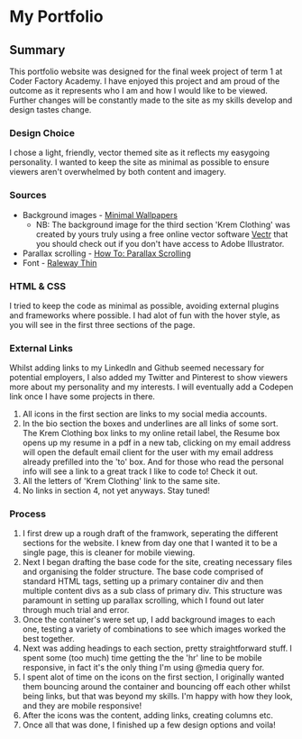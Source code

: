 # My Portfolio

## Summary
This portfolio website was designed for the final week project of term 1 at Coder Factory Academy. 
I have enjoyed this project and am proud of the outcome as it represents who I am and how I would like to be viewed.
Further changes will be constantly made to the site as my skills develop and design tastes change.

### Design Choice
I chose a light, friendly, vector themed site as it reflects my easygoing personality. I wanted to keep the site as minimal 
as possible to ensure viewers aren't overwhelmed by both content and imagery.

### Sources
- Background images - [Minimal Wallpapers](http://minimal-wallpapers.com)
  - NB: The background image for the third section 'Krem Clothing' was created by yours truly using a free online vector software
  [Vectr](https://vectr.com) that you should check out if you don't have access to Adobe Illustrator.
- Parallax scrolling - [How To: Parallax Scrolling](http://www.w3schools.com/howto/howto_css_parallax.asp)
- Font - [Raleway Thin](https://fonts.google.com/specimen/Raleway)

### HTML & CSS
I tried to keep the code as minimal as possible, avoiding external plugins and frameworks where possible. I had alot of fun
with the hover style, as you will see in the first three sections of the page.

### External Links
Whilst adding links to my LinkedIn and Github seemed necessary for potential employers, I also added my Twitter and Pinterest to show viewers more about my personality and my interests. I will eventually add a Codepen link once I have some projects in there.


1. All icons in the first section are links to my social media accounts. 
2. In the bio section the boxes and underlines are all links of some sort. The Krem Clothing box links to my online retail
label, the Resume box opens up my resume in a pdf in a new tab, clicking on my email address will open the default email client
for the user with my email address already prefilled into the 'to' box. And for those who read the personal info will see a
link to a great track I like to code to! Check it out.
3. All the letters of 'Krem Clothing' link to the same site.
4. No links in section 4, not yet anyways. Stay tuned!

### Process
1. I first drew up a rough draft of the framwork, seperating the different sections for the website. I knew from day one 
that I wanted it to be a single page, this is cleaner for mobile viewing.
2. Next I began drafting the base code for the site, creating necessary files and organising the folder structure. The base
code comprised of standard HTML tags, setting up a primary container div and then multiple content divs as a sub class of 
primary div. This structure was paramount in setting up parallax scrolling, which I found out later through much trial 
and error.
3. Once the container's were set up, I add background images to each one, testing a variety of combinations to see which
images worked the best together.
4. Next was adding headings to each section, pretty straightforward stuff. I spent some (too much) time getting the the 'hr'
line to be mobile responsive, in fact it's the only thing I'm using @media query for.
5. I spent alot of time on the icons on the first section, I originally wanted them bouncing around the container and bouncing
off each other whilst being links, but that was beyond my skills. I'm happy with how they look, and they are mobile responsive!
6. After the icons was the content, adding links, creating columns etc. 
7. Once all that was done, I finished up a few design options and voila!



